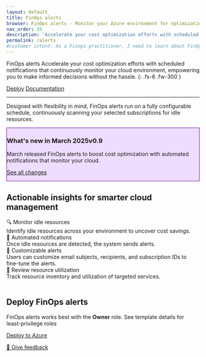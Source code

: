 ```yaml
---
layout: default
title: FinOps alerts
browser: FinOps alerts - Monitor your Azure environment for optimization
nav_order: 35
description: 'Accelerate your cost optimization efforts with scheduled notifications that continuously monitor your cloud environment, empowering you to make informed decisions without the hassle.'
permalink: /alerts
#customer intent: As a Finops practitioner, I need to learn about FinOps Alerts
---
```


<span class="fs-9 d-block mb-4">FinOps alerts</span>
Accelerate your cost optimization efforts with scheduled notifications that continuously monitor your cloud environment, empowering you to make informed decisions without the hassle.
{: .fs-6 .fw-300 }

<a class="btn btn-primary fs-5 mb-4 mb-md-0 mr-4" href="#deploy">Deploy</a>
<a class="btn fs-5 mb-4 mb-md-0 mr-4" target="_blank" href="https://learn.microsoft.com/cloud-computing/finops/toolkit/alerts/overview">Documentation</a>

---

Designed with flexibility in mind, FinOps alerts run on a fully configurable schedule, continuously scanning your selected subscriptions for idle resources.

<div id="whats-new" class="m-0 p-4" style="background-color:#edf; border:solid 1px #609;">
    <h3 class="m-0 mb-4">What's new in March 2025<span class="ftk-version">v0.9</span></h3>
    <p class="mt-2 mb-0">
        March released FinOps alerts to boost cost optimization with automated notifications that monitor your cloud.
    </p>
    <p class="mt-2 mb-0 ftk-externallink"><a target="_blank" href="https://learn.microsoft.com/cloud-computing/finops/toolkit/changelog">See all changes</a></p>
</div>
<a name="features"></a>

## Actionable insights for smarter cloud management

<div class="ftk-gallery ftk-50">
    <div class="ftk-tile">
        <div>🔍 Monitor idle resources</div>
        <div>Identify idle resources across your environment to uncover cost savings.</div>
    </div>
    <div class="ftk-tile">
        <div>📧 Automated notifications</div>
        <div>Once idle resources are detected, the system sends alerts.</div>
    </div>
    <div class="ftk-tile">
        <div>🔔 Customizable alerts</div>
        <div>Users can customize email subjects, recipients, and subscription IDs to fine-tune the alerts.</div>
    </div>
    <div class="ftk-tile">
        <div>📃 Review resource utilization</div>
        <div>Track resource inventory and utilization of targeted services.<br>&nbsp;</div>
    </div>
</div>
<a name="deploy"></a>

## Deploy FinOps alerts

FinOps alerts works best with the <strong>Owner</strong> role. See template details for least-privilege roles

<a class="btn mb-4 mb-md-0 mr-4" target="_blank" href="">Deploy to Azure</a>

<a target="_blank" href="https://portal.azure.com/#view/HubsExtension/InProductFeedbackBlade/extensionName/FinOpsToolkit/cesQuestion/How%20easy%20or%20hard%20is%20it%20to%20use%20FinOps%20alerts%3F/cvaQuestion/How%20valuable%20are%20FinOps%20alerts%3F/surveyId/FTK0.8/bladeName/Alerts/featureName/Marketing.Deploy">💜 Give feedback</a>
<a name="docs"></a>

<br>
